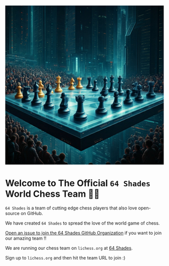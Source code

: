 ![Big futuristic chess game with a crowd](assets/banner.jpeg)

# Welcome to The Official `64 Shades` World Chess Team 🚀🚀

`64 Shades` is a team of cutting edge chess players that also love open-source on GitHub.

We have created `64 Shades` to spread the love of the world game of chess.

[Open an issue to join the 64 Shades GitHub Organization](https://github.com/64-shades/join/issues/new?assignees=&labels=invite+me+to+the+organisation&template=invitation.yml&title=Please+invite+me+to+the+64+Shades+GitHub+Community+Organization)
if you want to join our amazing team !!

We are running our chess team on `lichess.org` at [64 Shades](https://lichess.org/team/64-shades).

Sign up to `lichess.org` and then hit the team URL to join :)
